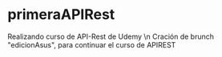 # primeraAPIRest
Realizando curso de API-Rest de Udemy
\n
Cración de brunch "edicionAsus", para continuar el curso de APIREST
